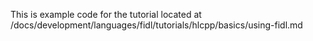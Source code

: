 This is example code for the tutorial located at
/docs/development/languages/fidl/tutorials/hlcpp/basics/using-fidl.md